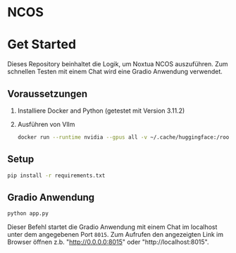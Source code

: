 # NCOS

# Get Started

Dieses Repository beinhaltet die Logik, um Noxtua NCOS auszuführen. Zum schnellen Testen mit einem Chat wird eine Gradio Anwendung verwendet.

## Voraussetzungen

1. Installiere Docker and Python (getestet mit Version 3.11.2)
2. Ausführen von Vllm

    ```sh
    docker run --runtime nvidia --gpus all -v ~/.cache/huggingface:/root/.cache/huggingface -p 8000:8000 --ipc=host vllm/vllm-openai:v0.6.6.post1 --model  --tensor-parallel-size=2 --disable-log-requests --max-model-len 120000 --gpu-memory-utilization 0.95
    ```

## Setup

```sh
pip install -r requirements.txt
```

## Gradio Anwendung

```sh
python app.py
```

Dieser Befehl startet die Gradio Anwendung mit einem Chat im localhost unter dem angegebenen Port `8015`. Zum Aufrufen den angezeigten Link im Browser öffnen z.b. "http://0.0.0.0:8015" oder "http://localhost:8015".